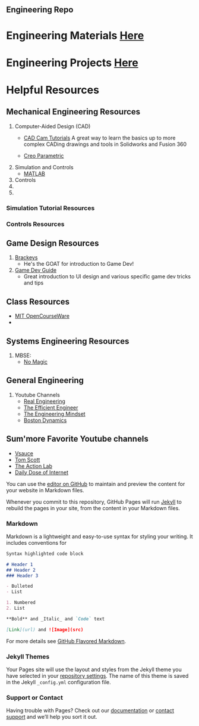 ## Engineering Repo
 
  
   
# Engineering Materials [Here](https://drive.google.com/drive/folders/1UUc1XDmeoQ_PgLJdYuENwxoIrFaVwMW1?usp=sharing)
 
  
   
# Engineering Projects [Here](https://drive.google.com/drive/folders/1yv8IeRUISGuYMwcl8f6Cijfirn9XQmoB?usp=sharing)
 
 
  
# Helpful Resources

## Mechanical Engineering Resources
1. Computer-Aided Design (CAD)
    - [CAD Cam Tutorials](https://www.youtube.com/c/CADCAMTUTORIAL)
    A great way to learn the basics up to more complex CADing drawings and tools in Solidworks and Fusion 360

    - [Creo Parametric](https://www.youtube.com/c/CreoParametric)
2. Simulation and Controls
    - [MATLAB](https://www.youtube.com/c/matlab)
3. Controls
4. 
5. 


### Simulation Tutorial Resources


### Controls Resources



## Game Design Resources
1. [Brackeys](https://www.youtube.com/c/Brackeys)
    - He's the GOAT for introduction to Game Dev!
2. [Game Dev Guide](https://www.youtube.com/c/GameDevGuide)
    - Great introduction to UI design and various specific game dev tricks and tips


## Class Resources
- [MIT OpenCourseWare](https://www.youtube.com/c/mitocw)
- 

## Systems Engineering Resources
1. MBSE:
    - [No Magic](https://www.youtube.com/user/NoMagicInc)

## General Engineering
1. Youtube Channels
    - [Real Engineering](https://www.youtube.com/c/RealEngineering)
    - [The Efficient Engineer](https://www.youtube.com/c/TheEfficientEngineer)
    - [The Engineering Mindset](https://www.youtube.com/c/Theengineeringmindset)
    - [Boston Dynamics]()


## Sum'more Favorite Youtube channels
- [Vsauce](https://www.youtube.com/c/vsauce1)
- [Tom Scott](https://www.youtube.com/c/TomScottGo)
- [The Action Lab](https://www.youtube.com/c/TheActionLab)
- [Daily Dose of Internet](https://www.youtube.com/c/DailyDoseOfInternet)


You can use the [editor on GitHub](https://github.com/Vexglaz/website-repo/edit/master/README.md) to maintain and preview the content for your website in Markdown files.

Whenever you commit to this repository, GitHub Pages will run [Jekyll](https://jekyllrb.com/) to rebuild the pages in your site, from the content in your Markdown files.

### Markdown

Markdown is a lightweight and easy-to-use syntax for styling your writing. It includes conventions for

```markdown
Syntax highlighted code block

# Header 1
## Header 2
### Header 3

- Bulleted
- List

1. Numbered
2. List

**Bold** and _Italic_ and `Code` text

[Link](url) and ![Image](src)
```

For more details see [GitHub Flavored Markdown](https://guides.github.com/features/mastering-markdown/).

### Jekyll Themes

Your Pages site will use the layout and styles from the Jekyll theme you have selected in your [repository settings](https://github.com/Vexglaz/website-repo/settings/pages). The name of this theme is saved in the Jekyll `_config.yml` configuration file.

### Support or Contact

Having trouble with Pages? Check out our [documentation](https://docs.github.com/categories/github-pages-basics/) or [contact support](https://support.github.com/contact) and we’ll help you sort it out.